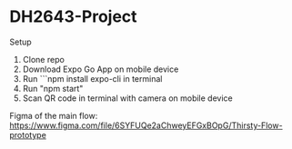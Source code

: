 # DH2643-Project

Setup
1. Clone repo
2. Download Expo Go App on mobile device
3. Run ```npm install expo-cli in terminal
4. Run "npm start"
5. Scan QR code in terminal with camera on mobile device

Figma of the main flow: https://www.figma.com/file/6SYFUQe2aChweyEFGxBOpG/Thirsty-Flow-prototype
